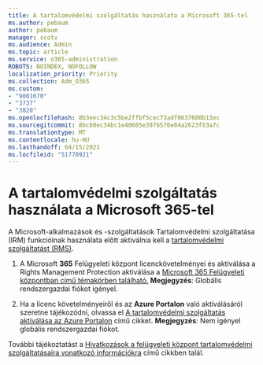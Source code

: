 ```yaml
---
title: A tartalomvédelmi szolgáltatás használata a Microsoft 365-tel
ms.author: pebaum
author: pebaum
manager: scotv
ms.audience: Admin
ms.topic: article
ms.service: o365-administration
ROBOTS: NOINDEX, NOFOLLOW
localization_priority: Priority
ms.collection: Adm_O365
ms.custom:
- "9001670"
- "3737"
- "3820"
ms.openlocfilehash: 8b3eec34c3c5be2ffbf5cec73adf0637600b13ec
ms.sourcegitcommit: 8bc60ec34bc1e40685e3976576e04a2623f63a7c
ms.translationtype: MT
ms.contentlocale: hu-HU
ms.lasthandoff: 04/15/2021
ms.locfileid: "51770921"
---
```

# <a name="use-rights-management-protection-with-microsoft-365"></a>A tartalomvédelmi szolgáltatás használata a Microsoft 365-tel

A Microsoft-alkalmazások és -szolgáltatások Tartalomvédelmi szolgáltatása (IRM) funkcióinak használata előtt aktiválnia kell a [tartalomvédelmi szolgáltatást (RMS)](https://docs.microsoft.com/azure/information-protection/what-is-azure-rms).

1. A Microsoft **365** Felügyeleti központ licenckövetelményei és aktiválása a Rights Management Protection aktiválása a [Microsoft 365 Felügyeleti központban című témakörben található.](https://docs.microsoft.com/azure/information-protection/activate-office365) **Megjegyzés**: Globális rendszergazdai fiókot igényel.

2. Ha a licenc követelményeiről és az **Azure Portalon** való aktiválásáról szeretne tájékozódni, olvassa el [A tartalomvédelmi szolgáltatás aktiválása az Azure Portalon](https://docs.microsoft.com/azure/information-protection/activate-azure) című cikket. **Megjegyzés**: Nem igényel globális rendszergazdai fiókot.

További tájékoztatást a [Hivatkozások a felügyeleti központ tartalomvédelmi szolgáltatásaira vonatkozó információkra](https://docs.microsoft.com/office365/enterprise/activate-rms-in-office-365) című cikkben talál.
